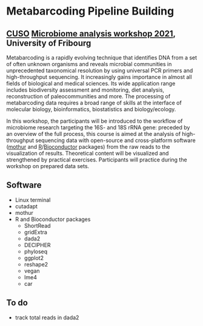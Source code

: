 # Metabarcoding Pipeline Building
## [CUSO](https://www.cuso.ch/) [Microbiome analysis workshop 2021](https://biologie.cuso.ch/index.php?id=1128&L=0&tx_displaycontroller[showUid]=5371), University of Fribourg

Metabarcoding is a rapidly evolving technique that identifies DNA from a set of often unknown organisms and reveals microbial communities in unprecedented taxonomical resolution by using universal PCR primers and high-throughput sequencing. It increasingly gains importance in almost all fields of biological and medical sciences. Its wide application range includes biodiversity assessment and monitoring, diet analysis, reconstruction of paleocommunities and more. The processing of metabarcoding data requires a broad range of skills at the interface of molecular biology, bioinformatics, biostatistics and biology/ecology.

In this workshop, the participants will be introduced to the workflow of microbiome research targeting the 16S- and 18S rRNA gene: preceded by an overview of the full process, this course is aimed at the analysis of high-throughput sequencing data with open-source and cross-platform software ([mothur](https://mothur.org/) and [R](https://cran.r-project.org/)/[Bioconductor](https://www.bioconductor.org/) packages) from the raw reads to the visualization of results. Theoretical content will be visualized and strengthened by practical exercises. Participants will practice during the workshop on prepared data sets.

## Software
* Linux terminal
* cutadapt
* mothur
* R and Bioconductor packages
  * ShortRead
  * gridExtra
  * dada2
  * DECIPHER
  * phyloseq
  * ggplot2
  * reshape2
  * vegan
  * lme4
  * car

## To do
* track total reads in dada2

